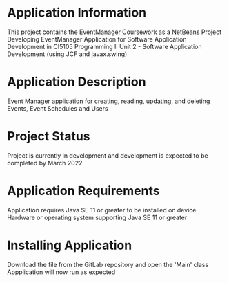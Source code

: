 # Application Information
This project contains the EventManager Coursework as a NetBeans Project
Developing EventManager Application for Software Application Development in CI5105 Programming II
Unit 2 - Software Application Development (using JCF and javax.swing)
# Application Description
Event Manager application for creating, reading, updating, and deleting Events, Event Schedules and Users
# Project Status
Project is currently in development and development is expected to be completed by March 2022
# Application Requirements
Application requires Java SE 11 or greater to be installed on device
Hardware or operating system supporting Java SE 11 or greater
# Installing Application
Download the file from the GitLab repository and open the 'Main' class
Appplication will now run as expected
